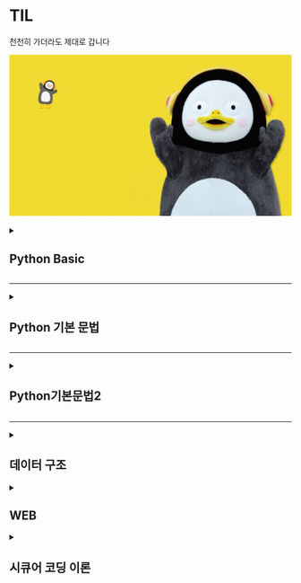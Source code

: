 # TIL
천천히 가더라도 제대로 갑니다

![펭하](/Git%20basic/img/ps.jpg)

<details>
  <summary> <h2>Python Basic</h2>  </summary>
<div markdown="1">
  
1) Python 특징
  
    * 인터프리터 언어 -> 컴파일러 언어에 비해 상대적으로 속도는 느리지만 프로그래밍이 용이함
    * 타 언어에 비해 문법이 간결하고 유연
  
2) 객체 지향 프로그래밍
  
  -> 프로그래밍에는 객체지향과 절차 지향 프로그래밍이 존재함.
  
     일반적으로 실생활에 쓰는 모든 것을 객체라고 하며, 객체지향 프로그래밍이란
     프로그램에 필요한 객체를 파악하고, 각각의 객체들의 역할이 무엇인지 정의하여 객체들 간의 
     상호작용을 통해 프로그램을 만드는 것.
  
     객체(Object)는 클래스라는 틀에서 생겨난 실체(Instance)임
  
     객체지향 프로그램은 객체와 객체간의 연결로 이루어져있으며, 객체 안에 자료구조와 알고리즘 있음.

   * 객체 지향 vs 절차 지향 프로그래밍
  
    -> 객체 지향 : 누가 어떤 일을 할 것 인가?
         * 대형 프로그래밍은 많은 기능을 수반하므로 객체 지향에 적합

       절차 지향 : 어떤 절차를 통해 일을 할 것 인가?
         * 소형 프로그래밍의 경우 적은 기능을 수반하므로 프로그래밍이 용이한 절차 지향이 적합

   * 객체지향 프로그래밍 특징
  
    1. 추상화
      * 객체들의 공통적 특징을 도출하는 것
      * 객체 지향적 관점에서는 클래스를 정의하는 것 : 추상화
  
    2. 캡슐화 
      * 구현되는 부분을 외부에 드러내지 않도록 정보를 은닉
      * 객체가 독립적 역할을 할 수 있도록 데이터와 기능을 하나로 묶어 관리
      * 외부와 상호작용할 때 메소드를 활용
  
    3. 상속성
      * 하나의 클래스가 가진 특성을 다른 클래스가 그대로 물려받을 수 있음
      * 이미 작성된 클래스를 받아 새로운 클래스를 생성
      * 기존 코드를 재활용하여 생산력 향상
  
    4. 다형성
      * 약간 다른 방법으로 동작하는 함수를 동일한 이름으로 호출
      * 동일한 명령의 해석을 연결된 객체에 의존
      * 오버라이딩(Overriding) : 부모클래스의 메소드와 같은 이름을 사용하며 매개변수도 같되 내부 소스를 재정의하는 것
      * 오버로딩(Overloading) : 같은 이름의 함수를 여러 개 정의한 후 매개변수를 다르게 하여 같은 이름을 경우에 따라 호출하여 사용하는 것
  
    5. 동적바인딩
      * 함수를 호출하면 동적 바인딩을 통해 파생 클래스에 오버라이딩된 함수가 실행
      * 프로그래밍의 유연성을 높여주며 파생 클래스에서 재정의한 함수의 호출을 보장

  -> 객체 지향 프로그래밍의 장점
  
    1. 소프트웨어 생산성 향상
    2. 현실 세계에 대한 모델링 용이
    3. 보안성 향상

  -> 객체 지향 프로그래밍의 단점
  
    1. 느린 실행 속도 (캡슐화와 격리구조 때문에 절차지향에 비해 느림)
    2. 객체지향에서는 모든 것을 객체로 생각하므로 메모리와 연산에 비용 소모
    3. 설계 시 작은 규모의 프로젝트의 경우 절차지향에 비해 복잡

</div>
</details>
<hr>
<details>
<summary><h2> Python 기본 문법 </h2></summary>
<div markdown="1">
1. 들여쓰기(Space Sensitive)
  
      -  문장을 구분할 때, 중괄호대신 들여쓰기 사용
         들여쓰기는 4칸 띄우기 혹은 Tap
         Tap과 4칸 띄워쓰기 혼용금지, 한가지 종류로만 사용
         원칙적으로는 공백(빈칸)을 권장
    
2. 주석 (Comment)
  
  -  코드를 보다 이해하기 쉽게하여 분석 및 수정이 용이
     주석은 코드에 영향을 줒 않으며, 개발 간 편의를 위해 사용
  
    한줄 주석 : #
    여러줄 주석 : ''' ~~ '''
    주석 단축키 : 컨트롤 + /

  
3. 변수(Variable)
  
  -> 데이터를 저장하기 위해 사용
     변수를 사용하면 복잡한 값을 쉽게 사용할 수 있음
     동일 변수에 다른 데이터를 언제든 할당(저장) 가능

    변수의 할당 => 변수(Variable) = 값 (Value)

    각 변수의 값을 바꿔서 저장 -> pythonic한 방법 => x, y = y, x

    식별자
  
      변수 이름 규칙
       1. 식별자의 이름은 영문 알파벳 , 언더스코어(_) , 숫자로 구성
       2. 첫 글자에 숫자가 올 수 없음
       3. 길이 제한이 없고 대소문자를 구분
       4. 파이썬에 미리 예약된 예약어는 사용 불가
       5. 내장 함수나 모듈 등의 이름도 사용하지 않아야 함

4. 연산자
  
  기본적인 사칙연산에 사용
  
      + : 덧셈
      - : 뺄셈
      * : 곱셈
      / : 나눗셈
      // : 몫
      ** : 제곱
      % : 나머지

5. 자료형 
  
  -- Python에서 사용할 수 있는 데이터의 Type

     (Data Type)  _ Boolean Type    _ Int
                 |                 |
                 |_ Numeric Type __|_ Float
                 |                 |
                 |_ String Type    |_ Complex

  1) Numeric Type (수치형 자료형)
  
    ㄱ) Int (정수)
        -> 진수표현 가능 (2진수 : 0b, 8진수 : 0o , 16진수 : 0x )
  
    ㄴ) Float (실수 자료형)
  
        -> 실수의 값을 처리할 때 의도하지 않은 값이 나올 수 있음
        (3.2 - 3.1 = 0.100000000000009)

        -> 부동소수점 때문 (Floating point rounding error)
  
         * 컴퓨터는 2진수를 사용하여 10진수 0.1은 2진수로 표현하면 01.00011001100110.... 으로
         * 무한대로 반복, 무한대 숫자를 그대로 저장할 수 없어 근사값만 표시
         * 매우 작은 수를 이용하여 비교하거나 math 모듈을 이용하여 해결 가능

  2) String Type (문자열 자료형)
    -- 모든 문자는 Str tpye
       작은 따옴표 ' 또는 큰 따옴표 " 를 이용하여 표기
       '우리는 "하나"' 또는 "우리는 '하나'" 와 같이 중첩하여 사용 가능

    * Escape sequence
      역슬래시 \ 뒤에 특정 문자가 와서 기능을 하는 문자
        \n : 줄바꿈
        \t : 탭
        \r : 캐리지 리턴
        \0 : null
        \\ : \
        \' : '
        \" : "

    * 문자열 연산
      "A" + "B" = "AB"
      "A" * 3 = "AAA"

    * f-string : print(f'Hello, {name}! 성적은 {score}')
        -> name = A , score = 80 일 때, 츨력값은 Hello, A! 성적은 80

  3) None
    -- 값이 없음을 표현하기 위해 None 타입 존재
       일반적으로 반환 값이 없는 함수에서 사용하기도 함

  4) Boolean 
    -- True 와 False를 값으로 가지며 참과 거짓을 표현

    * 비교 연산자
      < , > : 초과, 미만
      <=, >= : 이상, 이하
      == : 동일
      != : 같지 않음
      is : 객체 아이덴티티 (OPP)
      is not : 객체 아이덴티티가 아닌 경우 

    * 논리 연산자
      and = 둘 모두 True일 때, True
      or = 둘 중 하나만 True 면 True
      Not = True -> False , False -> True
      -> not, and, or 순으로 우선순위가 높음

    * Falsy : False는 아니지만 False로 취급되는 값
      -> 0, 0.0 , () , [], {}, None, ""

6. 컨테이너
        
  -- 여러 개의 값을 담을 수 있는 객체, 서로 다른 자료형을 저장할 수 있음
     컨테이너는 순서가 있는 Ordered Data 와 순서가 없는 Unordered Data로 구분
     (순서가 있다 = 정렬되어 있다는 의미는 아님)

    컨테이너 분류                        __ 리스트
                                       |
                 __ 시퀀스형 (순서 o) __|__ 튜플
                |                      |
    Container   |                      |__ 레인지
                |
                |__ 비시퀀스형 (순서 x) ____ 세트
                                        |
                                        |__ 딕셔너리

  1) 시퀀스형
        
    ㄱ) 리스트 : 여러 개의 값을 순서가 있는 구조로 저장하고싶을 때 사용
        -> 어떤 자료형도 저장 가능, 생성된 후 내용 변경 가능
           인덱스를 이용해 데이터에 접근 가능
    ㄴ) 튜플 : 여러 개의 값을 순서가 있는 구조로 저장하고 싶을 때 사용
        -> 리스트와 달리 담고 있는 값은 변경 불가능, 인덱스로 접근은 가능
           단일 항목의 경우 : 하나의 항목으로 구성된 튜플은 생성 시 값 뒤에 쉼표를 붙임
           복수 항목의 경우 : 마지막에 쉼표는 없어도 되지만, 넣는 것을 권장
           튜플 대입 -> x,y = 1, 2 라는 변수 선언은 실제로는 튜플로 처리
                       x,y = (1, 2)
    ㄷ) 레인지 : 숫자의 시퀀스를 나타내기 위해 사용, 주로 반복문과 함께 사용
        -> range(n) : 0~ n-1 까지의 숫자
           range(n,m) : n ~ m-1 까지의 숫자
           range(n, m, s) : n ~ m-1 까지 s씩 증가

    * 슬라이싱 연산자 : 시퀀스를 특정 단위로 슬라이싱 가능
        
      * 인덱스와 콜론을 사용하여 문자열의 특정 부분만 잘라낼 수 있음
      * 리스트, 튜플, range, 문자열에 사용가능
      * [n : m] -> n번쨰 ~ m-1 번째
      * [n : m : k] -> n ~ m-1 까지 k간격으로 슬라이싱

  2) 비시퀀스형
        
    ㄱ) 셋 : 중복되는 요소 없이, 순서에 상관없는 데이터의 묶음
             순서가 없으므로 인덱스를 통한 접근 불가능
             수학에서 집합을 표현한 컨데이너
             담고있는 요소를 삽입, 변경, 삭제 가능 (mutable 자료형)
        * 셋 연산자 
          * | : 합집합
          * & : 교집협
          * - : 차집합
          * ^ : 대칭차집합 
    ㄴ) 딕셔너리 : 키 - 값 (key - value) 쌍으로 이루어진 자료형
        key 는 변경 불가능한 (immutable) 자료형만 활용 가능
        * string, integer, float, boolean, tuple, range
        value 는 모든 데이터 사용 가능

7. 형변환
        
  -> 파이썬에서 데이터 형태는 서로 변환할 수 있음
        
    1) 암시적 형변환 : 사용자가 의도하지 않고 파이썬 내부적으로 자료형을 변환 (bool, int, float)
    2) 명시적 형변환 : 사용자가 특정 함수를 활용하여 의도적으로 자료형을 변환 (int, float, str )

</div>
</details>

<hr>

<details>
<summary><h2>Python기본문법2</h2></summary>
<div markdown="1">
1. 제어문
 -> 특정 상황에 따라 코드를 선택적으로 실행하거나 반복 실행하기 위해 사용
  제어문은 순서도(Flowchart)로 표현 가능

 1) 조건문
  
    참/ 거짓에 따라 분기가 나뉨
    
      if 조건 == True:
        분기 1
      else:
        분기 2

    ㄱ) 복수 조건문
      복수의 조건문은 elif를 이용해서 표현
      
        if 조건:
            분기 1
        elif 조건:
            분기 2
        elif 조건:
            분기 3
        else:
            분기 4

    ㄴ) 중첩 조건문
      조건문 안데 다른 조건문을 중첩해서 사용할 수 있음
      
        if 조건:
            if 조건:
                분기 1-1
            else:
                분기 1-2
        eles:
            분기 2

    ㄷ) 조건 표현식
  
      조건에 따라 값을 정할 때 활용
      삼항 연산자로도 불림
  
      'true인 경우 값 if 조건 else false인 경우 값'
  
        ex) X= A
        Y = A if type(X)==int else Y = B
        => Y = B

 2) 반복문
  
    특정 조건을 만족할 때까지 반복
  
    ㄱ) while문 : 종료 조건에 해당하는 코드를 통해 종료
  
    ㄴ) for문 : 반복 가능한 객체롤 모두 순회하면 자동 종료
  
      -> break, continue, for-else 등을 통해 제어 가능
  
      *List Comprehension : 표현식과 제어문을 통해 리스트를 간결하게 생성
          ex) [code for 변수 in iterable if 조건식]
    
    ㄷ) 반복문 제어

      * break : 반복문을 종료
      * continue : 이후 코드 블록은 수행하지 않고 다음 반복을 수행
      * for-else : 끝까지 반복문을 실행한 후 else문 실행
        (break를 통해 중간에 종료되면 else문은 실행되지 않음)
      * pass : 아무것도 하지 않음

2. 함수
   
   -> 함수는 Decomposition(분해), Abstracion(추상화)가 가장 큰 키워드
     Decomposition : 기능을 분해하고 재사용 가능하게 하기
     Abstraction : 복잡한 내부 정보를 모르더라도 사용 가능하게 하기
  
1) 함수의 종류
   
   * 내장함수 : 파이썬에 기본 내장된 함수
   * 외장함수 : import문을 통해 외부 라이브러리에서 불러온 함수
   * 사용자 정의 함수 : 사용자가 직접 만든 함수               

2) 함수의 정의
   
   * 함수(Function)
   - 특정한 기능을 하는 코드의 조각
   
   - 특정 코드를 매번 다시 작성하지 않고 필요시에만 호출하여 간편하게 사용
   * 기본 구조
  
       def name(data, parameters):
       ```
       ```
       return answer
   
   * 선언과 호출 (define & call)
  
   - 함수의 선언은 def 키워드를 활용함
   - 들여쓰기를 통해 Function body를 작성
   - 함수는 parameter를 넘겨줄 수 있음
   - 함수는 동작후에 return을 통해 결괏값을 전달함

3) 함수의 결과값(Outout)
   
   *Void function
    명시적인 return 값이 없는 경우, None을 반환하고 종료
   
   *Value returning function
    함수 실행 후, return문을 통해 값 반환
    return을 하게 되면, 값 반환 후 함수가 바로 종료
   
   *print vs return
    print함수와 return의 차이점
    -> print를 사용하면 호출될 때마다 값이 출력됨(주로 테스트를 위해 사용)
    -> 데이터 처리를 위해서는 return 사용

4) 함수의 입력(Input)
   
   *Parameter 와 Argument
   
   - Parameter : 함수를 정의할 때, 함수 내부에서 사용되는 변수
   - Argument : 함수를 호출할 때, 넣어주는 값
     ->함수 호출 시 함수의 parameter를 통해 전달되는 값
       Argument는 소괄호 안에 할당 func_name(argument)
     * 필수 Argument : 반드시 전달되어야 하는 argument
     * 선택 Argument : 값을 전달하지 않아도 되는 경우는 기본값이 전달
       Argument는 위치에 따라, 직접 값을 지정하여, default 값을 미리 지정해서 사용

5) 가변인자 (*args)
   
   *가변인자 : 여러 개의 Positional Argument를 하나의 필수 parameter로 받아서 사용
    -> 몇 개의 Positional Argument를 받을지 모르는 함수를 정의할 때 유용
   
   패킹, 언패킹

     -> 패킹 : 여러 개의 데이터를 묶어서 변수에 할당하는 것
  
     -> 언패킹 : 시퀀스 속의 요소들을 여러 개의 변수에 나누어 할당하는 것
  
     -> 언패킹시 변수의 개수와 할당하고자 하는 요소의 갯수가 동일해야함
  
     -> 언패킹시 왼쪽의 변수에 * 를 붙이면 할당하고 남은 요소를 리스트에 담을 수 있음
  
     *는 스퀀스 언패킹 연산자라고도 불리며, 말 그대로 시퀀스를 풀어 헤치는 연산자

6) 가변 키워드 인자 (**kwargs)
   
   * 몇 개의 키워드 인자를 받을지 모르는 함수를 정의할 때 유용
   * **kwargs는 딕셔너리로 묶여 처리되며, parameter에 **를 붙여 표현
</div>
</details>
<hr>
<details>
<summary><h2>데이터 구조</h2></summary>
<div markdown="1">
1. 데이터 구조 활용
    데이터 구조를 활용하기 위해서는 메서드(method)를 활용
    * 메서도는 클래스 내부에 정의한 함수, 사실상 함수 동일

2. 데이터 구조
    1) 순서가 있는 데이터 구조
        
        ㄱ) 문자열(String Type)
            
            *문자들의 나열 (모든 문자는 str타입)
            *문자열은 작은 따옴표나 큰따옴표를 활용하여 표기
            *문자열을 묶을 때 동일한 문장부호를 활용
            *PEP8에서는 소스코드 내에서 하나의 문장부호를 선택하여 유지하도록 함
        
            i) 문자열 조회/탐색 및 검증 메서드

                *S.find(x) : x의 첫번쨰 위치, 없으면 -1 반환
                *S.index(x) : x의 첫번쨰 위치, 없으면 에러
                *S.isalpha() : 알파벳 문자 여부
                *S.isupper() : 대문자 여부
                *S.islower() : 소문자 여부
                *S.istitle() : 타이틀 형식 여부
            
            ii) 문자열 변경 메서드

                *S.replace(old,new[,count]) : 바꿀 대상 글자를 새로운 글자로 바꿔서 반환
                *S.strip() : 공백이나 특정 문자를 제거
                *S.split() : 공백이나 특정 문자를 기준으로 분리
                *S.capitalize() : 가장 첫번쨰 글자를 대문자로 변경
                *S.title() : 문자열 내 띄워쓰기 기준으로 각 단어의 첫번재 글자는 대문자, 나머지는 소문자
                *S.upper() : 모두 대문자로
                *S.lower() : 모두 소문자로
                *S.swapcase() : 대 , 소문자 서로 변경

            iii) 문자열은 immutable 이지만 새로운 문자열을 생성해서 문자열을 변경

        2) 리스트 자료형 (List)

            리스트는 여러개의 값을 순서가 있는 구조로 저장하고 싶을 떄 사용

            i) 리스트의 생성과 접근
                리시트는 대괄호 또는 list()로 생성
            
            ii) 리스트메서드
                
                l.append(x) : 리스트 마지막에 x 추가
                l.insert(i,x) : 리스트 인덱스 i에 x를 삽입
                l.remove(x) : 리스트 가장 왼쪽에 있는 항목 x를 제거
                l.pop() : 리스트 가장 오른쪽에 있는 마지막 항목 반환 후 제거
                l.extend(m) : 순회형 m의 모든 항목들의 리스트 끝에 추가
                l.index(x, start, end) : 리스트에 있는 항목 중 가장 왼쪽에 있는 항목 x의 인덱스를 반환
                l.reverse() : 리스트를 거꾸로 정렬
                l.sort() : 리스트 정렬
                l.count(x) : 리스트에서 x가 몇개 존재하는지 반환

        3) 튜플 (Tuple)

            여러 개의 값을 순서가 있는 구조로 저장
            (리스트와 차이점 : 생성 후 담고 있는 값 변경 불가)

            i) 튜플 메서드 : 리스트 메서드와 거의 대부분 일치

        4)연산자
            
            Membership 연산자
                멤버십 연산자 in을 통해 특정 요소가 속해 있는지 여부를 확인
            Sequence type 연산자
                산술 연산자 + : 시퀀스 간의 연결
                반복 연산자 * : 시퀀스를 반복

    2. 순서가 없는 데이터 구조

        1) 셋(Set)

            Set이란 중복되는 요소 없이, 순서에 상관없는 데이터들의 묶음
                중복허용하지 않음, 인덱스로 접근 불가

            i) Set 메서드

                s.copy() : 셋의 얕은 복사본을 반환
                s.add(x) : 항목x가 셋 s에 없다면 추가
                s.pop() : 셋 s에서 랜덤하게 항목을 반환하고, 해당 항목을 제거 (set이 비어있으면 keyerror)
                s.remove(s) : 항목 x를 셋s에서 삭제, 항목 존재하지 않으면 key error
                s.discard(x) : 항목 x가 셋 s에 있는 경우, 항목 x를 셋 s에서 삭제
                s.update(t) : 셋 t에 있는 모든 항목 중 셋 s에 없는 항목을 추가
                s.clear() : 모든 항목을 제거
                s.isdisjoint(t) : 셋 s가 셋 t의 서로 같은 항목을 하나라도 갖고 있지 않으면 true 반환
                s.issubset(t) : 셋 s가 셋t의 하위 셋인 경우, True
                s.issuperset(t) : 셋 s가 셋 t의 상위 셋인 경우, True        
        
        2) 딕셔너리 (Dictionary)

            키-값 쌍으로 이루어진 자료형
            Dictionary의 키는 변경 불가능한 데이터만 활용 가능

                i) Dictionary 메서드

                    d.clear() : 모든 항목을 제거
                    d.copy() : 딕셔너리의 d의 얕은 복사본을 반환
                    d.keys() : 딕셔너리 d의 모든 키를 담은 뷰를 반환
                    d.values() : 딕셔너리 d의 모든 값을 담은 뷰를 반환
                    d.items() : 딕셔너리 d의 모든 키-값 쌍을 담은 뷰를 반환
                    d.get(k) : 키 k의 값을 반환, 없으면 None
                    d.get(k,v) : 키 k의 값을 반환, 없으면 v
                    d.pop(k) : 키 k의 값을 반환, 키 k인 항목을 딕셔너리 d에서 삭제,
                               키가 없으면 keyerror
                    d.pop(k,v) : 키 k의 값을 반환하고 k인 항목을 딕셔너리 d에서 삭제
                               키 k가 딕셔너리 d에 없을 경우 v 반환
                    d.update() : 딕셔너리 d의 값을 매핑하여 업데이트

3. 얕은 복사와 깊은 복사
    
    1) 할당
        
        대입 연산자(=)
        -> 해당 주소의 일부 값을 변경하는 경우 이를 참조하는 모든 변수에 영향

    2) 얕은 복사

        Slice 연산자를 활용하여 같은 원소를 가진 리스트지만 연산된 결과를 복사
    
    3) 깊은 복사
        
        -> 원본과 복사본이 전혀 다른 개체가 됨

</div>
</details>

<details>
  <summary> <h2>WEB</h2>  </summary>
<div markdown="1">
  
1) WEB 구성요소
  
    * HTML => 구조
    * CSS => 표현
    * Javascript => 동작

2) WEB 사이트와 브라우저
  
  -> 웹 사이트는 브라우저를 통해 동작함, 브라우저마다 동작이 달라 문제가 생기는 경우가 많음
   => 해결책으로 웹 표준이 등장

3) HTML
  
    -> HTML : Hyper Text Markup Language
         * Hyper Text = 참조를 통해 사용자가 한 문서에서 다른 문서로 즉시 접근할 수 있는 텍스트
         * Markup Language = 태그 등을 이용하여 문서나 데이터의 구조를 명시하는 언어
       
       
       HTML 기본 구조
         * HTML : 문서의 최상위(root) 요소
         * HEAD : 문서 메타데이터 요서
             문서 제목, 인코딩, 스타일, 외부 파일 로딩 등
             일반적으로 브라우저에  나타나지 않는 내용
         * BODY : 문서 본문 요소
             실제 화면 구성과 관련된 내용

       head 예시
         <title> : 브라우저 상단 타이틀
         <meta> : 문서 레벨 메타데이터 요소
         <link> : 외부 리소스 연결 요소 (CSS파일, favicon 등)
         <script> : 스크립트 요소 (Javascript파일/ 코드)
         <style> : CSS 직접 작성

    -> 요소(element)
         * HTML 요소는 시작 태그와 종료 태그 그리고 태그 사이에 위치한 내용으로 구성
            요소는 태그로 컨텐츠를 감싸는 것으로 그 정보의 성격과 의미를 정의
            내용이 없는 태그도 존재 (br, hr, img, input, link, meta)
         * 요소는 중첩될 수 있음
            요소의 중첩을 통해 하나의 문서를 구조화
            여는 태그와 닫는 태그의 쌍을 잘 확인해야함
                오류를 반환하는 것이 아닌 그냥 레이아웃이 깨진 상태로 출력되기 때문에, 디버깅이 힘들어 짐

    -> 속성(attribute)
         * 속성을 통해 태그의 부가적인 정보를 설정할 수 있음
         * 요소는 속성을 가질 수 있으며, 경로나 크기와 같은 추가적인 정보를 제공
         * 요소의 시작 태그에 작성하며 보통 이름과 값이 하나의 쌍으로 존재
         * 태그와 상관없이 상요 가능한 속성(HTML Global Attribute)들도 있음

        HTML Global Attribute
          * 모든 HTML요소가 공통으롷 사용할 수 있는 대표적인 속성 (몇몇 요소에는 아무 효과가 없을 수 있음)
            ID : 문서 전체에서 유일한 고유 식별자 지정
            class : 공백으로 구분된 해당 요소의 클래스의 목록 (CSS, JS에서 요소를 선택하거나 접근)
            data-* : 페이지에 개인 사용자 정의 데이터를 저장하기 위해 사용
            style : inline 스타일
            title : 요소에 대한 추가 정보 지정
            tabindex : 요소의 탭 순서
    
    -> 시맨틱 태그
         * HTML 태그가 특정 목적, 역할 및 의미적 가치를 가지는 것
            예를 들엉 H1태그는 '이 페이지에서 최상위 제목' 인 텍스트를 감싸는 역할을 나타냄
         * Non semantic 요소로는 div, span등이 있으며, a, form, table 태그들도 시맨틱 태그로 볼 수 있음
         * HTML5에서는 기존에 단순히 콘텐츠의 구획을 나타내기 위해 사용한 div 태그를 대체하여 사용하기 위해 의미론적 요소를 담은 태그들이 추가됨
         * 대표적인 시맨틱 태그 목록
            * header : 문서 전체나 섹션의 헤더
            * nav : 네비게이션
            * aside : 사이드에 위치한 공간, 메인 콘텐츠와 관련성이 적은 콘텐츠
            * section : 문서의 일반적인 구분, 컨텐츠의 그룹을 표현
            * article : 문서, 페이지, 사이트 안에서 독립적으로 구분되는 영역
            * footer : 문서 전체나 섹션의 푸터(마지막 부분)

        *시멘틱 태그를 사용해야하는 이유
            의미론적 마크업
                개발자 및 사용자 뿐만 아니라 검색엔진 등에 의미있는 정보의 그룹을 태그로 표현
                단순히 구역을 나누는 것 뿐만 아니라 '의미'를 가지는 태그들을 활용하기 위한 노력
                요소의 의미가 명확해지기 때문에 코드의 가독성을 높이고 유지보수를 쉽게 함
                검색 엔진 최적화를 위해서 메타태그, 시맨틱 태그 등을 통한 마크업을 효과적으로 활용해야함

    -> 텍스트로 작성된 코드가 랜더링을 통해 사용자가 볼 수 있는 웹사이트로 바뀜

    -> DOM(Document Object Model) 트리
        * 텍스트 파일인 HTML 문서를 브라우저에서 랜더링하기 위한 구조
            HTML 문서에 대한 모델을 구성
            HTML 문서 내의 각 요소에 접근 / 수정에 필요한 프로퍼티와 메서드를 제공함

    -> HTML 문서 구조화
        인사인 요소는 글자처럼 취급
        블록 요소는 한 줄 모두 사용

        텍스트 요소
            <a></a> href 속성을 활용하여 다른 url로 연결하는 하이퍼링크 생성
            <b></b> 굵은 글씨 요소
            <strong></strong> 중요한 강조하고자 하는 요소 (보통 굵은 글씨로 표현)
            <br></br> 텍스트 내에 줄 바꿈 생성
            <i></i> 기울임 글씨 요소
            <em></em> 중요한 강조하고자 하는 요소 (보통 기울임 글씨로 표현)
            <img> src 속성을 활용하여 이미지 표현
            <span></span> 의미없는 인라인 컨테이너

        그룹 컨텐츠
            <p></p> 하나의 문단
            <hr> 문단 레벨 요소에서의 제의 분리, 수평선으로 표현됨
            <ol></ol> 순서가 있는 리스트
            <ul></ul> 순서가 없는 리스트
            <pre></pre> HTML에 작성한 내용을 그대로 표현, 보통 고정폭 글꼴이 사용되고 공백 문자를 유지
            <blockquote></blockquote> 텍스트가 긴 인용문, 주로 들여쓰기를 한 것으로 표현됨
            <div></div> 의미 없는 블록 레벨 컨테이너
        
        form : <form>은 정보를 서버에 제출하기 위해 사용하는 태그
        <form> 기본 속성
            action : form을 처리할 서버의 url (데이터를 보낼 곳)
            method : 사용할 HTTP 메서드 (GET 또는 POST)
            enctype : method가 post인 경우 데이터의 유형
                application/x-www-form-urlencoded : 기본값
                multipart/form-data : 파일 전송 시 (input type이 file인 경우)
        
        input : 다양한 타입을 가지는 입력 데이터 유형과 위젯이 제공됨
        <input> 대표 속성
            name : form control에 적용되는 이름 (이름 / 값 페어로 전송됨)
            value : form control에 적용되는 값 (이름 / 값 페어로 전송됨)
            required, readonly, autofocus 등등
        input label : label을 클릭하여 input 자체의 초점을 맞추거나 활성화 시킬 수 있음
            사용자는 선택할 수 있는 영역이 늘어나 웹 / 모바일 환경에서 편하게 사용할 수 있음
            label과 input 입력의 관계가 시각적 뿐만 아니라 화면리더기에서도 label을 읽어
            쉽게 내용을 확인할 수 있도록 함
        <input>에 id 속성을, <label>에는 for 속성을 활용하여 상호 연관을 시킴
        input 유형 - 일반
            *일반적으로 입력을 받기 위하여 제공되며 타입별로 HTML 기본 검증 혹은 추가 속성을 활용할 수 있음
                *text : 일반 텍스트 입력
                *password : 입력 시 값이 보이지 않고 문자를 특수기호(*)로 표현
                *email : 이메일 형식이 아닌 경우 form 제출 불가
                *number : min, max, step 속성을 활용하여 숫자 범위 설정 가능
                *file : accept 속성을 황용하여 파일 타입 지정 가능
        일반적으로 label 태그와 함께 사용하여 선택 항목을 작성함
        동일 항목에 대하여는 name을 지정하고 선택된 항목에 대한 value를 지정해야 함

4) CSS

    -> 스타일을 지정하기 위한 언어
        *CSS 구문은 선택자를 통해 스타일을 지정할 HTML 요소를 선택
        *중괄호 안에서는 속성과 값, 하나의 쌍으로 이루어진 선언을 진행
        *각 쌍은 선택한 요소의 속성, 속성에 부여할 값을 의미
            속성 : 어떤 스타일 기능을 변경할 지 결정
            값 : 어떻게 스타일 기능을 변경할 지 결정

    -> CSS 정의 방법
        *인라인
            인라인을 쓰게 되면 실수가 잦아짐 (중복 발생, 찾기 힘들어짐)
        *내부참조
            내부 참조를 쓰게 되면 코드가 너무 길어짐
        *외부참조 (분리된 CSS파일)
            가장 많이 쓰는 방식 
    
    -> CSS 선택자
        *선택자 유형
            기본 선택자
                전체 선택자, 요소 선택자
                클래스 선택자, 아이디 선택자, 속성 선택자
            결합자
                자손 결합자, 자식 결합자
                일반 형제 결합자, 인접 형제 결합자
            의사 클래스/요소
                링크. 동적 의사 클래스
                구조적 의사 클래스, 기타 의사 클래스, 의사 엘리먼트, 속성 선택자
            요소 선택자
                HTML 태그를 직접 선택
            클래스 선택자
                마침표 문자로 시작하며, 해당 클래스가 적용된 항목을 선택
            아이디(ID) 선택자
                # 문자로 시작, 해당 아이디가 적용된 항목을 선택
                일반적으로 하나의 문서에 1번만 사용
                여러 번 사용해도 동작하지만, 단일 ID를 사용하는 것을 권장
            
    -> CSS 적용 우선순위
        CSS 우선순위를 아래오 ㅏ같이 그룹을 지어볼 수 있다.
            1. 중요도(Important)
                !Important
            2. 우선순위(Specificity)
                인라인 > id > class, 속성, psuedo-class > 요소, pseudo-element
            3. CSS 파일 로딩 순서

    -> CSS 상속
        CSS는 상속을 통해 부모 요소의 속성을 자식에게 상속한다.
            속성중에는 상속이 되는 것과 되지 않는 것들이 있다.
            상속 되는 것 : Text 관련 요소 (font, color, text-align), opacity, visibility 등
            상속 되지 않는 것 : Box model 관련 요소 (width, height, margin, padding, border, box-sizing, display), Position 관련 요소(position,top/right/bottom 등)
    
    -> CSS 기본 스타일
        px(픽셀) : 모니터 해상도의 한 화소인 '픽셀' 기준
                   픽셀의 크기는 변하지 않기 때문에 고정적인 단위
        % : 백분율 단위, 가변적인 레이아웃에서 자주 사용
        em : 상속의 영향을 받음, 배수 단위, 요소에 지정된 사이즈에 상대적인 사이즈를 가짐
        rem : 상속의 영향을 받지 않음, 최상위 요소의 사이즈를 기준으로 배수 단위를 가짐

    -> 크기 단위
        px : 브라우저의 크기를 변경해도 그대로 유지됨
        vw : 브라우저의 크기에 따라 크기가 변함

    -> 색상 단위
        색상 키워드 (대소문자를 구분하지 않음, res,blue,black과 같은 특정 색을 직접 글자로 나타냄)
        RGB 색상 (16진수 표기법 혹은 함수형 표기법을 사용해서 특정 색을 표현하는 방식)
        HSL 색상 (색상, 채도, 명도를 통해 특정 색을 표현하는 방식)

    -> Selectors 심화
        결합자
            자손 결합자
                selector A 하위의 모든 selector B 요소
            자식 결합자
                selector A 바로 아래의 selector B 요소
            일반 형제 결합자
                selectorA의 형제 요소 중 뒤에 위치하는 selectorB 요소를 모두 선택
            인접 형제 결합자
                selectorA의 형제 요소 중 바로 뒤에 위치하는 selectorB 요소를 선택

    -> CSS 박스 모델
        모든 요소는 네모(박스모델)이고,
        위에서부터 아래로, 왼쪽에서 오른쪽으로 쌓인다.

        모든 HTML 요소는 BOX형태로 이루어져 있음
        하나의 박스는 네개의 영역으로 이루어짐
            margin : 테두리 바깥의 외부 여백, 배경색을 지정할 수 없음 
            border : 테두리 영역 
            padding : 테두리 안쪽의 내부 여백, 요소에 적용된 배경색, 이미지는 padding까지 적용
            content : 글이나 이미지 등 요소의 실제 내용

        box-sizing
            기본적으로 모든 요소의 box-sizing은 content-box
                padding을 제외한 순수 content 영역만을 box로 지정
            다만, 우리가 일반적으로 영역을 볼 때, border 까지의 너비를 원함
                box-sizing을 border-box로 설정
        
    -> CSS display
        모든 요소는 네모(박스모델)이고, 좌측 상단에 배치
        display에 따라 크기와 배치가 달라진다

        대표적으로 활용되는 display
            display : blockquote
                줄 바꿈이 일어나는 요소
                화면 크기 전체의 가로 폭을 차지함
                블록 레벨 요소 안에 인라인 레벨 요소가 들어갈 수 있음
            display : inline
                줄 바꿈이 일어나지 않는 행의 일부 요소
                content 너비만큼 가로 폭을 차지
                width, height, margin-top, margin-bottom을 지정할 수 없음
                상하 여백은 line-height로 지정한다.
            display : inline-block
                block과 inline 레벨 요소의 특징을 모두 가짐
                inline처럼 한 줄에 표시할 수 있고, block처럼 width, height, margin 속성을 모두 지정할 수 있음
            display : none
                해당 요소를 화면에 표시하지 않고, 공간조차 부여하지 않음
                이와 비슷한 visibility : hidden은 해당 요소가 공간은 차지하나 화면에 표시만 하지 않는다.
    
    -> CSS Position
        문서 상에서 요소의 위치를 지정
        static : 모든 태그의 기본 값
            일반적인 요소의 배치 순서에 따름
            부모 요소 내에서 배치될 때는 부모 요소의 위치를 기준으로 배치
        
        relative, absolute, fixed, sticky는 좌표 프로퍼티를 이용하여 이동 가능

        1. relative : 상대 위치
            자기 자신의 static 위치를 기준으로 이동 (normal flow 유지)
            레이아웃에서 요소가 차지하는 공간은 static일 떄와 같음
        2. absolute : 절대 위치
            요소를 일반적인 문서 흐름에서 제거 후 레이아웃에 공간을 차지하지 않음
            static이 아닌 가장 가까이 있는 부모/조상 요소를 기준으로 이동
        3. fixed : 고정 위치
            요소를 일반적인 문서 흐름에서 제거 후 레이아웃에 공간을 차지하지 않음
            부모 요소와 관계없이  viewport를 기준으로 이동 (스크롤 시에도 항상 같은 곳에 위치)
        4. sticky : 스크롤에 따라 static -> fixed로 변경
            속성을 적용한 박스는 평소에 문서 안에서 position : static 상태와 같이 일반적인 흐름에 따르지만
            스크롤 위치가 임계점에 이르면, position : fixed와 같이 박스를 화면에 고정할 수 있는 속성

    -> CSS 원칙
        CSS 원칙 1,2 : Normal flow
            모든 요소는 네모,  좌측 상단에 배치
            display에 따라 크기와 배치가 달라짐
        CSS 원칙 3 
            position으로 위치의 기준을 변경
                relative : 본인의 원래 위치
                absolute : 특정 부모의 위치
                fixed : 화면의 위치
                sticky : 기본적으로 static이나 스크롤 이동에 따라 fixed로 변경
</div>
</details>

<details>
  <summary> <h2>시큐어 코딩 이론</h2>  </summary>
<div markdown="1">

1. 3가지 자동화 테스팅 기법
    SAST(Software Application Security Testing) 소스코드 취약점
    DAST(Dynamic Application Security Testing) 동적. 웹 취약점
    SCA(Software Composition analysis) 소스코드 라이브러리 취약점

2. 소프트웨어 보안약점 점검 기준
    *입력 데이터 검증 및 표현 : 사용자, 프로그램 입력 데이터에 대한 유효성 검증체계를 갖추고
                                실패 시 처리할 수 있도록 설계( 다운로드 업로드파일 검증 등)
    *보안 기능 : 인증, 접근통제, 권한관리, 비밀번호 등의 정책이 적절하게 반영될 수 있도록 설계
    *시간 및 상태 : 자원을 사용하는 시점과 검사하는 시점이 달라서 자원의 상태변동으로 야기되는 보안 취약점
    *에러 처리 : 에러 또는 오류상황을 처리하지 않거나 불충분하게 처리되어 중요정보 유출 등 보안약점이 발생하지 않도록 설계
    *코드 오류 : 복잡한 소스, 가독성 저하, 코드 오류가 발생되지 않도록 설계
    *캡슐화 : 중요데이터에 대한 비인가자 접근이 허용되지 않도록 설계
    *API도용 : 비정상적인 API를 사용하지 않도록 설계

3. 웹 취약점 점검 기준
    *A01 : Broken Access Control(접근 권한 취약점)
        엑세스 제어는 사용자가 권한을 벗어나 행동할 수 없도록 정책을 시행함. 만약 엑세스 제어가 취약하면
        사용자는 주어진 권한을 벗어나 모든 데이터를 무단으로 열람, 수정 혹은 삭제 등의 행위로 이어질 수 있음
    *A02 : Cryptographic Faulures(암호화오류)
        Sensitive Data Exposure(민감 데이터 노출)의 명칭이 2021년 암호화 오류로 변경, 적절한 암호화가 이루어 지지 않으면
        민감 데이터가 노출될 수 있음
    *A03 : Injection (인젝션)
        SQL, NoSQL, OS명령, ORM, LDAP, EL 또는 OGNL 인젝션 취약점은 신뢰할 수 없는 데이터가 명령어나 쿼리문의 일부분으로써
        인터프리터로 보내질 때 취약점이 발생
    *A04 : Insecure Design (안전하지 않은 설계)
        Insecure Design(안전하지 않은 설계)는 누락되거나 비효율적인 제어 설계로 표현되는 다양한 취약점을 나타내는 카테고리
        안전하지 않은 설계와 안전하지 않은 구현에는 차이가 있지만, 안전하지 않은 설계에서 취약점으로 이어지는 구현 결함이 있을 수 있음
    *A05 : Secureity Misconfiguration (보안 설정 오류)
        애플리케이션 스택의 적절한 보안 강화가 누락되었거나 클라우드 서비스에 대한 권한이 적절하지 않게 구성되었을 때, 불필요한 기능을
        활성화하거나 설치되었을 때, 기본계정 및 암호화가 변경되지 않았을 때, 지나치게 상세한 오류 메세지를 노출할 때, 최신 보안기능이
        비활성화되;거나 안전하지 않게 구성되었을 때 발생
    *A06 : Vulnerable and Outdated Components(취약하고 오래된 요소)
        취약하고 오래된 요소는 지원이 종료되었거나 오래된 버전을 사용할 때 발생
    *A07 : Identification and Authentication Failures (식별 및 인증 오류)
        Broken Authentication(취약한 인증)으로 알려졌던 해당 취약점은 identification failures(식별 실패)까지 포함하여 더 넓은 범위를
        포함할 수 있도록 변경, 사용자의 신원확인, 인증 및 세션관리가 적절히 되지 않을 때 취약점이 발생할 수 있음.
    *A08 : Software and Data Integrity Failures (소프트웨어 및 데이터 무결성 오류)
        2021년 새로 등장한 카테고리로 무결성을 확인하지 않고 소프트웨어 업데이트, 중요 데이터 CI/ CD 파이프라인과 관련된 가정을 하는데 중점을 둠
    *A09 : Security Logging and Monitoring Failures (보안 로깅 및 모니터링 실패)
        Insufficient Logging & Monitoring(불충분한 로깅 및 모니터링) 명칭이었던 카테고리가 Security Logging and Monitoring Failures로 변경
        로깅 및 모니터링 없이는 공격활동을 인지할 수 없음. 이 카테고리는 진행중인 공격을 감지 및 대응하는데 도움이 됨
    *A10 : Server - Side Request Forgery (서버 측 요청 위조)
        2021년 새롭게 등장, SSRF 결함은 웹 에플리케이션이 사용자가 제공한 URL의 유효성을 검사하지 않고 원격 리소스를 가져올 때마다 발생
        이를 통해 공격자는 방화벽, VPN 또는 다른 유형의 네트워크 ACL(엑세스 제어 목록)에 의해 보호되는 경우에도 응용 프로그램이 조작된
        요청을 예기치 않은 대상으로 보내도록 강제할 수 있음

4. 소프트웨어 개발보안
    
    소프트웨어 개발공정
        1. 정의단계 (타당성 검토 -> 개발 계획 -> 요구사항 분석)
        2. 개발단계 (설계 -> 개발 -> 테스트)
        3. 유지보수 (유지보수 -> 폐기)
    
    소프트웨어 개발보안 개념
        요구사항분석 단계 : 요구사항 중 보안항목 식별
        설계 단계 : 위협원 도출을 위한 위협모델링, 보안설계 검토 및 보안설계서 작성, 보안통제 수립, 보안 통제 수립
        구현 : 표준 코딩 정의서 및 SW개발 보안가이드를 준수해 개발, 소스코드 보안약점 진단 및 개선
        테스트 : 모의 침투 테스트 또는 동적분석을 통한 보안 취약점 진단 및 개선
        유지보수 : 지속적인 개선, 보안패치

5. 입력 값 검증 부재
    DBMS 조회 및 결과 검증
        SQL Injection(에러 기반)
            에러를 발생시킬 수 있는 패턴을 이용한 인증우회 기법, 특히 에러가 발생되는 사이트에서는 에러정보를 이용하여
            데이터베이스 및 쿼리 구조 등의 정볼르 추측

            ex) 외부에서 입력될 수 있는 계정과 암호에 참 조건 (or1 =1)을 수행하는 문장을 삽입하여 계정과 암호없이도 로그인 우회가 가능
        
        SQL Injection(Union기반)
            UNION은 2개 이상의 쿼리를 요청하여 결과를 얻는 SQL연산자, 공격자는 이를 악용하여 원래의 요청에 한 개의 추가 쿼리를 삽입하여 정보를
            얻어내는 방식, 에러가 발생되는 사이트에서 가능

        SQL Injection(xp cmdshell 기반)
            저장 프로시저는 운영상 편이를 위해 만들어둔 SQL 집합형태이며, 특히 MS SQL에서 사용할 수 있는 xp_cmdshell은 윈도우 명령어를 실행하도록
            역할을 제공하기 때문에 자주 악용되는 저장 프로시저 중의 하나임.
        
        SQL Injection (Blind 기반)
            만약 에러가 발생되지 않는 사이트에서는 위의 기법들을 사용할 수 없기 떄문에
            정상적인 쿼리가 수행되는지 혹은 쿼리가 수행되지 않아 쿼리 결과가 없는지를 통해 판단
        
        SQL Injection (Blind기반 - Time 기반)
            퀴리 결과를 특정시간만큼 지연시키는 방법을 이용하는 기법
            MySQL에서 SLEEP() 함수를 이용하여 5초 후에 쿼리 결과를 얻도록 공격문자열을 삽입
            만약 5초 후에 쿼리 결과가 화면에 출력된다면 취약점이 있다고 판단

    XML조회 및 결과검증 (XML External entities)
        XXE : XML 데이터를 직접 입력받고 출력해주는 페이지의 경우 발생 가능성 있음
              XML 문서에서 동적으로 외부 URI 리소스를 포함시킬 수 있는 external entitiy를 사용하여 서버의 로컬 파일 열람 및
              서비스 거부 공격(denial of service) 등을 유발
    
    시스템 자원 접근 및 명령어 수행 입력값 검증
        경로조작
            게시판에 첨부된 파일을 사용자에게 제공하는 방식에는 정적과 동적 방식이 있으며, 아래와 같은 정적 방식은 디렉토리에 파일 링크를 걸어
            사용자에게 제공하기 때문에 파라미터 변조 가능성이 없는 안전한 구조이다.
            그러나 동적 방식의 경우, 파라미터 값 조작 등의 취약점으로 인해 시스템 파일 등의 접근시도가 가능하다.

        경로조작(널 바이트 인젝션)
            C/C++ 에서 널바이트 문자열(%00, 0x00) 은 문자열의 끝을 의미하기 때문에, 특정 확장자를 숨기기 위한 목적으로 사용될 수 있으며, 
            해당 부분의 취약점은 C 루틴을 처리하거나 내부의 C API를 호출하는 함수를 사용하는 경우에 발생할 수 있음.
            자바의 경우도 가능, 특히, Java.io.File함수는 파라미터를 C API로 전달하기 때문에 널 바이트 공격이 가능

        역직렬화
            직렬화 : 프로그램에서는 모든 입출력 데이터를 Stream 형태로 받기 때문에 객체를 스트림 형태로 만드는 작업
            역직렬화 : 직렬화를 통해 변환된 stream 데이터를 객체형태로 읽어오는 작업, 자바에서는 역직렬화를 위해 readObject메소드등을 사용

            공격자는 직렬화된 데이터에 악의적인 코드를 삽입하고, 이를 검증없이 역직렬화할 경우 원격지 명령실행 등의 취약점이 발생됨

    XSS 크로스사이트 스크립팅
        악의적인 스크립트 삽입 및 실행을 통한 사용자의 정보(쿠키) 가로채기에 사용

        DOM XSS
            DOM이란 W3C 표준으로 HTML 및 XML 문서에 접근방법을 표준으로 정의하는 문서 객체 모델
            공격 스크립트가 DOM 생성의 일부로 실행되면서 공격을 수행, 페이지 자체는 변하지 않으나 페이지에 포함되어 있는 취약한 DOM코드에서
            실행되어 취약점이 발생됨.

    CSRF 크로스 사이트 요청 위초
        사용자의 브라우저에서 해당 사용자의 권한으로 어떤 기능을 수행하도록 하는것, XSS 취약점 존재 시, CSRF 취약점 존재 확률이 90% 이상임

    CRLF Injection(HTTP 응답 분할)
        CRLF는 16진수 코드형태로 0d0a이며, 와이어샤크 캡쳐한 내용을 16진수로 형태로 보면 아래와 같이 라인의 끝마다 0d0a가 삽입되어 있음을 확인가능
        
        CSP는 XSS 및 인젝션 공격 등에 대한 탐지 및 방어기능을 제공하는 보안기능이며 W3C의 CSP1.0에 자세하게 규정되어 있다.
    
    신뢰하지 않는 URL 자동 접속
        보안 기능 입력값 검증
            쿠키 등 변조
            입력 값 검증 부재 - 오버플로우
            널 포인트 역참조
    
    업로드 및 다운로드 파일 검증
        ex) 무결성 검사 없는 코드 다운로드
            원격으로부터 소스코드 또는 실행파일을 무결성 검사없이 다운로드 받고 이를 실행할 경우, 호스트 서버의 변조, DNS 스푸핑 또는
            전송 시의 코드 변조 등의 방법을 이용하여 공격자가 악의적인 코드를 실행할 수 있게 된다.

    인증대상 및 방식
        중요기능이나 리소스를 요청하는 경우 인증이 되었는지를 먼저 확인하지 않고 요청을 처리하는 경우 중요 정보나 리소스가 노출될 수 있다.

    SSRF (Server-side request forgery)
        서버측 요청 위조 공격은 공격자가 서버를 속여 무단 요청을 보내도록 유도하는 수법. 공격 이름으로 짐작할 수 있듯, 원래
        서버가 하는 요청을 공격자가 위조하는 것을 의미

        ex) 사고사례 : 미국의 금융 기관인 캐피탈 원은 최근 SSRF 공격에 의해 약 1억 6백만명의 개인정보가 노출
                       캐피탈 원 사이트에서는 SSRF 공격이 가능한 취약점이 존재했었고, 해커는 이를 이용해 캐피탈원의 Instance meta-data 획득
                       이 Meta-data 안에는 IAM Role(AceessKeyId, SecretAccessKey, Token 등)이 포함되어 있으며 이 값을 이용하면 S3 Storage에 
                       접근할 수 있어 해커는 그곳에 있는 고객 데이터를 다운한 것으로 확인
    
    인증수행 제한
        로그인 시도에 대한 횟수를 검사하지 않으면 로그인 시도 횟수와 상관없이 지속적으로 로그인 시도가 이루어지는 패스워드 무차별 대입 공격이
        시도되어 계정정보가 노출도리 수 있다.

    비밀번호 관리
        취약한 비밀번호 사용 : 회원가입 시 안전한 비밀번호 생성 규칙이 적용되지 않아서 취약한 비밀번호로 회원가입이 가능할 경우 무차별
                               대입 공격으로 패스워드가 누출될 수 있다.
        취약한 비밀번호 복구 : 비밀번호 복구 매커니즘이 취약할 경우 공격자가 불법적으로 다른 사용자의 비밀번호를 획득, 변경, 복구할 수 있다.
        하드코드된 비밀번호 : 프로그램 코드 내부에 비밀번호를 하드 코딩하여 내부 인증에 사용하거나 오비ㅜ 컴포넌트와 통신을 하는 경우
                              고나리자용 계정 정보가 노출될 수 있어 위험함. 또한 코드 내부에 하드코드된 비밀번호가 인증 실패를 야기하는 경우,
                              시스템 관리자가 그 실패 원인을 파악하기 쉽지 않다.
    암호연산
        정보보호 측면에서 취약하거나 위험한 암호화 알고리즘을 사용해서는 안된다. 표준화되지 않은 암호화 알고리즘을 사용하는 것은 공격자가
        알고리즘을 분석하여 무력화시킬 수 있는 가능성을 높일 수도 있다. 몇몇 오래된 암호화 알고리즘의 경우 컴퓨터의 성능이 향상됨에 따라 취약해지기도 해서
        예전에는 해독하는데 오랜 시간이 걸릴 것이라고 예상되던 알고리즘이 며칠이나 몇 시간 내에 해독되기도 한다. RC2, RC4, RC5, RC6, MD4, MD5, SHA1, DES
        알고리즘이 여기에 해당.

        충분하지 않은 키 길이 사용 : 검증된 암호화 알고리즘을 사용하더라도 키 길이가 충분히 길지 않으면 짧은 시간 안에 키를 찾아낼 수 있고
                                     이를 이용하여 공격자가 암호화된 데이터나 패스워드를 복호화할 수 있게 된다.

        적절하지 않은 난수 값 사용 : 예측 가능한 난수를 사용하는 것ㅇ느 시스템의 보안 약점을 유발한다. 예측 불가능한 숫자가 필요한 상황에서
                                     예측 가능한 난수를 사용한다면, 공격자는 SW에서 생성되는 다음 숫자를 예상하여 시스템을 공격하는 것이 가능하다.

        솔트 없이 사용하는 일방향 해쉬함수 : 패스워드 저장 시 일방향 해쉬 함수의 성질을 이용하여 패스워드의 해쉬값을 저장한다. 만약 패스워드를
                                             Salt 없이 해쉬하여 저장한다면, 공격자는 레인보우 테이블과 같이 가능한 모든 패스워드에 대해 해쉬값을
                                             미리 계산하고, 이를 이용한 전수 조사로 패스워드를 찾을 수 있게 된다.

    중요정보 평문 저장
        중요정보 또는 개인정보는 암호화해서 저장해야 함.
        중요정보가 다뤄지는 안전영역을 설정하고, 중요정보가 해당 영역 외부로 누출되지 않도록 설계한다.
        서버의 DB나 파일등에 저장되는 중요정보는 반드시 암호화해서 저장해야하며, '암호연산' 설계항목에서 정의하고 있는 안전한 암호 알고리즘과
        암호치를 사용해야한다.
        
        특히 쿠키, HTML5 로컬 저장소와 같은 클라이언트측 하드 드라이브에는 중요정보가 저장되지 않도록 설계해야하며, 부득이 중요정보를 저장해야 하는 경우
        반드시 클라이언트측에 저장되는 민감 정보를 암호화한다.

        클라이언트 언어인 HTML 코드는 사용자에게 공개되어 있는 것과 마찬가지이므로 중요한 로직 및 주석처리는 서버 측 언어에서만 처리되도록 설계해야한다.

    중요정보 평문 전송  
        인증정보와 같은 민감한 정보 전송 시 안전하게 암호화해서 전송해야 함.
            분석단계에서 정의된 중요정보를 네트워크를 통해 전송해야 하는 경우 안전한 암호 모듈로 암호화한 뒤 전송하거나 안전한 통신 채널을
            사용하도록 설계한다. 안전한 암호화는 '암호연산' 요구 항목을 충족시키는 암호화 알고리즘이나 암호키를 사용한다.

        쿠키에 포함되는 중요정보는 암호화해서 전송해야 한다.
            쿠키에는 중요정보가 포함되지 않도록 설계해야하지만 부득이 포함되어야한다면 반드시 세션 쿠키로 설정해야하며, 전될되는 정보는
            반드시 암호화해서 전송해야 한다.

    예외처리
        오류 메세지를 통한 정보 노출
            웹 서버에 별도의 에러 페이지 설정 부재 시 정상 혹은 비정상적인 입력 값에 따른 시스템 정보 노출

        에러 상황 대응 부재
            오류상황에 대한 조치가 없을 경우 프로그램이 계속 실행되기 때문에, 프로그램에서 어떤 일일 일어났는지 전혀 알 수 없음

        부적절한 예외처리
            다양한 예외가 발생할 수 있음에도 불구하고 예외를 세분화하지 않고 광범위한 예외 클래스인 Exception을 사용하여 예외처리할 경우
            문제가 발생할 수 있음

    설정 취약점
        디렉터리 노출 : 디렉터리 정보노출을 통해 웹 컨텐츠의 모든 구조가 노출되는 취약점을 의미
        불필요한 HTTP Method 사용 : 사용되는 HTTP 종류는 다음과 같으며, 일반적으로 GET, POST, HEAD 이외의 PUT 메소드등을 허용하여 해킹에 악용되는
                                    취약점을 의미
        웹 서버 버젼 정보노출 : 웹 서버에서 응답하는 Response를 통해 웹 서버 버전 및 애플리케이션 정보가 노출되는 경우이며, 공개된 관련 취약점 정보를
                                이용하여 시스템을 공격할 수 있는 경우를 의미

    취약한 컴포넌트 취약점
        Docker image : 컨테이너 실행에 필요한 다양한 패키지 등이 포함된 이미지는 취약한 버전의 패키지 사용
        3rd party component : 애플리케이션 개발에 사용되는 다양한 취약한 라이브러리 사용

</div>
</details>
